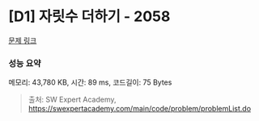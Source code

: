 # [D1] 자릿수 더하기 - 2058 

[문제 링크](https://swexpertacademy.com/main/code/problem/problemDetail.do?contestProbId=AV5QPRjqA10DFAUq) 

### 성능 요약

메모리: 43,780 KB, 시간: 89 ms, 코드길이: 75 Bytes



> 출처: SW Expert Academy, https://swexpertacademy.com/main/code/problem/problemList.do